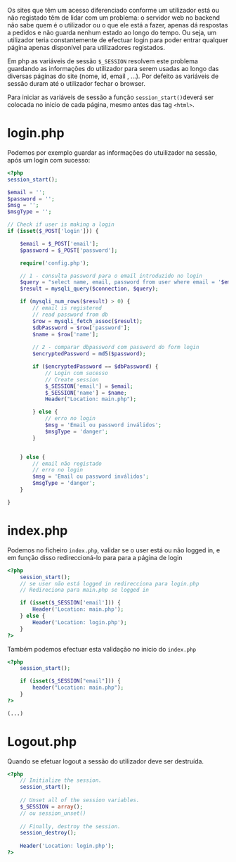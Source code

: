 Os sites que têm um acesso diferenciado conforme um utilizador está ou não registado têm de lidar com um problema: o servidor web no backend não sabe quem é o utilizador ou o que ele está a fazer, apenas dá respostas a pedidos e não guarda nenhum estado ao longo do tempo. Ou seja, um utilizador teria constantemente de efectuar login para poder entrar qualquer página  apenas disponível para utilizadores registados.

Em php as variáveis de sessão `$_SESSION` resolvem este problema guardando as informações do utilizador para serem usadas ao longo das diversas páginas do site (nome, id, email , ...). Por defeito as variáveis de sessão duram até o utilizador fechar o browser.

Para iniciar as variáveis de sessão a função `session_start()`deverá ser colocada no inicio de cada página, mesmo antes das tag `<html>`.

# login.php

Podemos por exemplo guardar as informações do utuilizador na sessão, após um login com sucesso:
```php
<?php 
session_start();

$email = '';
$password = '';
$msg = '';
$msgType = '';

// Check if user is making a login
if (isset($_POST['login'])) {

    $email = $_POST['email'];
    $password = $_POST['password'];

    require('config.php');

    // 1 - consulta password para o email introduzido no login
    $query = "select name, email, password from user where email = '$email'";
    $result = mysqli_query($connection, $query);

    if (mysqli_num_rows($result) > 0) {
        // email is registered
        // read password from db
        $row = mysqli_fetch_assoc($result);
        $dbPassword = $row['password'];
        $name = $row['name'];
        
        // 2 - comparar dbpassword com password do form login
        $encryptedPassword = md5($password);

        if ($encryptedPassword == $dbPassword) {
            // Login com sucesso
            // Create session
            $_SESSION['email'] = $email;
            $_SESSION['name'] = $name;
            Header("Location: main.php");

        } else {
            // erro no login
            $msg = 'Email ou password inválidos';
            $msgType = 'danger';
        }


    } else {
        // email não registado
        // erro no login
        $msg = 'Email ou password inválidos';
        $msgType = 'danger';
    }

}
```

# index.php

Podemos no ficheiro `index.php`, validar se o user está ou não logged in, e em função disso redireccioná-lo para para a página de login

```php
<?php 
    session_start();
    // se user não está logged in redirecciona para login.php
    // Redireciona para main.php se logged in

    if (isset($_SESSION['email'])) {
        Header('Location: main.php');
    } else {
        Header('Location: login.php');
    }
?>
```

Também podemos efectuar esta validação no inicio do `index.php`

```php
<?php 
	session_start();

	if (isset($_SESSION["email"])) {
		header("Location: main.php");
	}
?>

(...)
```

# Logout.php

Quando se efetuar logout a sessão do utilizador deve ser destruída. 

```php
<?php
	// Initialize the session.
	session_start();
	
	// Unset all of the session variables.
	$_SESSION = array();
	// ou session_unset()
	
	// Finally, destroy the session.
	session_destroy();
	
	Header('Location: login.php');
?>
```

